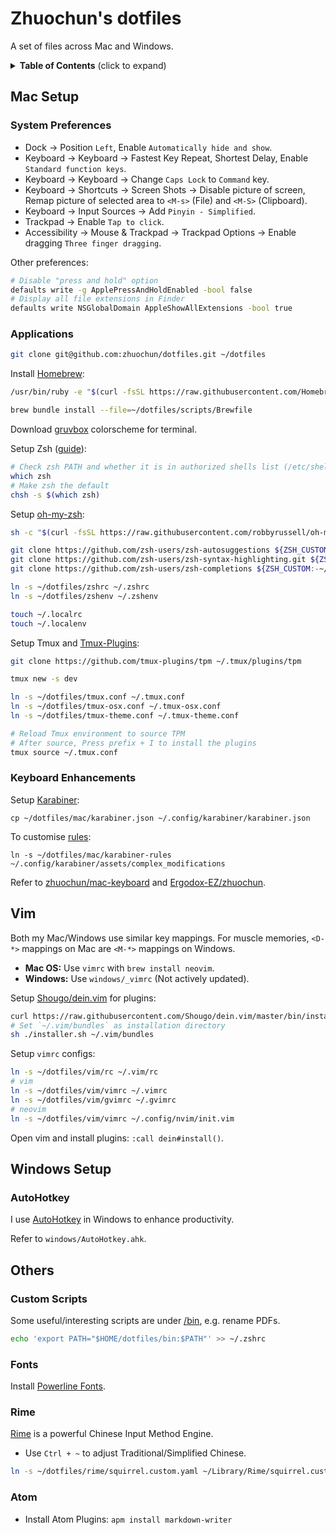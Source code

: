 # Zhuochun's dotfiles

A set of files across Mac and Windows.

<details>
  <summary><strong>Table of Contents</strong> (click to expand)</summary>

<!-- TOC depthFrom:2 -->

- [Mac Setup](#mac-setup)
  - [System Preferences](#system-preferences)
  - [Applications](#applications)
  - [Keyboard Enhancements](#keyboard-enhancements)
- [Vim](#vim)
- [Windows Setup](#windows-setup)
  - [AutoHotkey](#autohotkey)
- [Others](#others)
  - [Custom Scripts](#custom-scripts)
  - [Fonts](#fonts)
  - [Rime](#rime)
  - [Atom](#atom)

<!-- /TOC -->
</details>

## Mac Setup

### System Preferences

- Dock -> Position `Left`, Enable `Automatically hide and show`.
- Keyboard -> Keyboard -> Fastest Key Repeat, Shortest Delay, Enable `Standard function keys`.
- Keyboard -> Keyboard -> Change `Caps Lock` to `Command` key.
- Keyboard -> Shortcuts -> Screen Shots -> Disable picture of screen, Remap picture of selected area to `<M-s>` (File) and `<M-S>` (Clipboard).
- Keyboard -> Input Sources -> Add `Pinyin - Simplified`.
- Trackpad -> Enable `Tap to click`.
- Accessibility -> Mouse & Trackpad -> Trackpad Options -> Enable dragging `Three finger dragging`.

Other preferences:

``` bash
# Disable "press and hold" option
defaults write -g ApplePressAndHoldEnabled -bool false
# Display all file extensions in Finder
defaults write NSGlobalDomain AppleShowAllExtensions -bool true
```

### Applications

``` bash
git clone git@github.com:zhuochun/dotfiles.git ~/dotfiles
```

Install [Homebrew](https://brew.sh/):

``` bash
/usr/bin/ruby -e "$(curl -fsSL https://raw.githubusercontent.com/Homebrew/install/master/install)"

brew bundle install --file=~/dotfiles/scripts/Brewfile
```

Download [gruvbox](https://github.com/morhetz/gruvbox) colorscheme for terminal.

Setup Zsh ([guide](https://github.com/robbyrussell/oh-my-zsh/wiki/Installing-ZSH)):

``` bash
# Check zsh PATH and whether it is in authorized shells list (/etc/shells)
which zsh
# Make zsh the default
chsh -s $(which zsh)
```

Setup [oh-my-zsh](https://github.com/robbyrussell/oh-my-zsh):

``` bash
sh -c "$(curl -fsSL https://raw.githubusercontent.com/robbyrussell/oh-my-zsh/master/tools/install.sh)"

git clone https://github.com/zsh-users/zsh-autosuggestions ${ZSH_CUSTOM:-~/.oh-my-zsh/custom}/plugins/zsh-autosuggestions
git clone https://github.com/zsh-users/zsh-syntax-highlighting.git ${ZSH_CUSTOM:-~/.oh-my-zsh/custom}/plugins/zsh-syntax-highlighting
git clone https://github.com/zsh-users/zsh-completions ${ZSH_CUSTOM:-~/.oh-my-zsh/custom}/plugins/zsh-completions

ln -s ~/dotfiles/zshrc ~/.zshrc
ln -s ~/dotfiles/zshenv ~/.zshenv

touch ~/.localrc
touch ~/.localenv
```

Setup Tmux and [Tmux-Plugins](https://github.com/tmux-plugins/tpm):

``` bash
git clone https://github.com/tmux-plugins/tpm ~/.tmux/plugins/tpm

tmux new -s dev

ln -s ~/dotfiles/tmux.conf ~/.tmux.conf
ln -s ~/dotfiles/tmux-osx.conf ~/.tmux-osx.conf
ln -s ~/dotfiles/tmux-theme.conf ~/.tmux-theme.conf

# Reload Tmux environment to source TPM
# After source, Press prefix + I to install the plugins
tmux source ~/.tmux.conf
```

### Keyboard Enhancements

Setup [Karabiner](https://pqrs.org/osx/karabiner/index.html):

```
cp ~/dotfiles/mac/karabiner.json ~/.config/karabiner/karabiner.json
```

To customise [rules](https://pqrs.org/osx/karabiner/complex_modifications/):

```
ln -s ~/dotfiles/mac/karabiner-rules ~/.config/karabiner/assets/complex_modifications
```

Refer to [zhuochun/mac-keyboard](https://github.com/zhuochun/mac-keyboard) and [Ergodox-EZ/zhuochun](https://github.com/zhuochun/qmk_firmware/blob/zhuochun-keymaps-3/keyboards/ergodox_ez/keymaps/zhuochun/keymap.c).

## Vim

Both my Mac/Windows use similar key mappings. For muscle memories, `<D-*>` mappings on Mac are `<M-*>` mappings on Windows.

- **Mac OS:** Use `vimrc` with `brew install neovim`.
- **Windows:** Use `windows/_vimrc` (Not actively updated).

Setup [Shougo/dein.vim](https://github.com/Shougo/dein.vim) for plugins:

``` bash
curl https://raw.githubusercontent.com/Shougo/dein.vim/master/bin/installer.sh > installer.sh
# Set `~/.vim/bundles` as installation directory
sh ./installer.sh ~/.vim/bundles
```

Setup `vimrc` configs:

``` bash
ln -s ~/dotfiles/vim/rc ~/.vim/rc
# vim
ln -s ~/dotfiles/vim/vimrc ~/.vimrc
ln -s ~/dotfiles/vim/gvimrc ~/.gvimrc
# neovim
ln -s ~/dotfiles/vim/vimrc ~/.config/nvim/init.vim
```

Open vim and install plugins: `:call dein#install()`.

## Windows Setup

### AutoHotkey

I use [AutoHotkey](http://ahkscript.org/) in Windows to enhance productivity.

Refer to `windows/AutoHotkey.ahk`.

## Others

### Custom Scripts

Some useful/interesting scripts are under [/bin](https://github.com/zhuochun/dotfiles/tree/master/bin), e.g. rename PDFs.

``` bash
echo 'export PATH="$HOME/dotfiles/bin:$PATH"' >> ~/.zshrc
```

### Fonts

Install [Powerline Fonts](https://github.com/powerline/fonts).

### Rime

[Rime](https://github.com/rime) is a powerful Chinese Input Method Engine.

- Use `Ctrl + ~` to adjust Traditional/Simplified Chinese.

``` bash
ln -s ~/dotfiles/rime/squirrel.custom.yaml ~/Library/Rime/squirrel.custom.yaml
```

### Atom

- Install Atom Plugins: `apm install markdown-writer`
